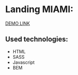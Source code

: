   # Landing MIAMI:
  
   [DEMO LINK](https://vitalii-heiko.github.io/landing_Miami/)
    
## Used technologies:
  * HTML
  * SASS
  * Javascript
  * BEM
